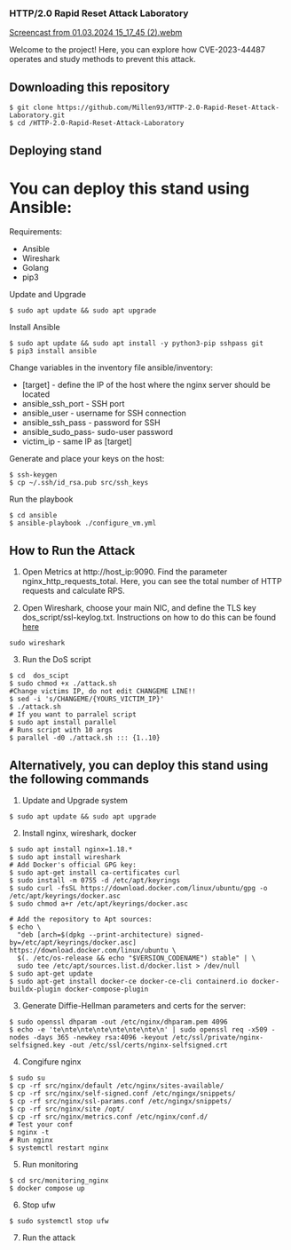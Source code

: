 ### HTTP/2.0 Rapid Reset Attack Laboratory
[Screencast from 01.03.2024 15_17_45 (2).webm](https://github.com/Millen93/HTTP-2.0-Rapid-Reset-Attack-Laboratory/assets/127392212/0486314c-20ab-4bdc-ba7c-835c9ea114e9)

Welcome to the project! Here, you can explore how CVE-2023-44487 operates and study methods to prevent this attack.

## Downloading this repository
```
$ git clone https://github.com/Millen93/HTTP-2.0-Rapid-Reset-Attack-Laboratory.git
$ cd /HTTP-2.0-Rapid-Reset-Attack-Laboratory
```
## Deploying stand

# You can deploy this stand using Ansible:

Requirements:
 - Ansible
 - Wireshark
 - Golang
 - pip3

Update and Upgrade
```
$ sudo apt update && sudo apt upgrade
```


Install Ansible
```
$ sudo apt update && sudo apt install -y python3-pip sshpass git
$ pip3 install ansible
```

Change variables in the inventory file ansible/inventory:
 - [target] 	      - define the IP of the host where the nginx server should be located
 - ansible_ssh_port - SSH port
 - ansible_user     - username for SSH connection
 - ansible_ssh_pass - password for SSH
 - ansible_sudo_pass- sudo-user password
 - victim_ip        - same IP as [target]

Generate and place your keys on the host:
```
$ ssh-keygen
$ cp ~/.ssh/id_rsa.pub src/ssh_keys
```

Run the playbook
```
$ cd ansible
$ ansible-playbook ./configure_vm.yml
```

## How to Run the Attack

1. Open Metrics at http://host_ip:9090. Find the parameter nginx_http_requests_total. Here, you can see the total number of HTTP requests and calculate RPS.

2. Open Wireshark, choose your main NIC, and define the TLS key dos_script/ssl-keylog.txt. Instructions on how to do this can be found [here](https://unit42.paloaltonetworks.com/wireshark-tutorial-decrypting-https-traffic/)
```
sudo wireshark
```

3. Run the DoS script
```
$ cd  dos_scipt
$ sudo chmod +x ./attack.sh
#Change victims IP, do not edit CHANGEME LINE!!
$ sed -i 's/CHANGEME/{YOURS_VICTIM_IP}'
$ ./attack.sh
# If you want to parralel script
$ sudo apt install parallel
# Runs script with 10 args
$ parallel -d0 ./attack.sh ::: {1..10}
```

## Alternatively, you can deploy this stand using the following commands

1. Update and Upgrade system
```
$ sudo apt update && sudo apt upgrade
```

2. Install nginx, wireshark, docker
```
$ sudo apt install nginx=1.18.*
$ sudo apt install wireshark
# Add Docker's official GPG key:
$ sudo apt-get install ca-certificates curl
$ sudo install -m 0755 -d /etc/apt/keyrings
$ sudo curl -fsSL https://download.docker.com/linux/ubuntu/gpg -o /etc/apt/keyrings/docker.asc
$ sudo chmod a+r /etc/apt/keyrings/docker.asc

# Add the repository to Apt sources:
$ echo \
  "deb [arch=$(dpkg --print-architecture) signed-by=/etc/apt/keyrings/docker.asc] https://download.docker.com/linux/ubuntu \
  $(. /etc/os-release && echo "$VERSION_CODENAME") stable" | \
  sudo tee /etc/apt/sources.list.d/docker.list > /dev/null
$ sudo apt-get update
$ sudo apt-get install docker-ce docker-ce-cli containerd.io docker-buildx-plugin docker-compose-plugin
```


3. Generate Diffie-Hellman parameters and certs for the server:
```
$ sudo openssl dhparam -out /etc/nginx/dhparam.pem 4096
$ echo -e 'te\nte\nte\nte\nte\nte\nte\n' | sudo openssl req -x509 -nodes -days 365 -newkey rsa:4096 -keyout /etc/ssl/private/nginx-selfsigned.key -out /etc/ssl/certs/nginx-selfsigned.crt
```

4. Congifure nginx
```
$ sudo su
$ cp -rf src/nginx/default /etc/nginx/sites-available/
$ cp -rf src/nginx/self-signed.conf /etc/ngingx/snippets/
$ cp -rf src/nginx/ssl-params.conf /etc/ngingx/snippets/
$ cp -rf src/nginx/site /opt/
$ cp -rf src/nginx/metrics.conf /etc/nginx/conf.d/
# Test your conf
$ nginx -t
# Run nginx
$ systemctl restart nginx
```

5. Run monitoring
```
$ cd src/monitoring_nginx
$ docker compose up
```

6. Stop ufw
```
$ sudo systemctl stop ufw
```

7. Run the attack
